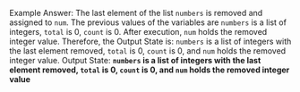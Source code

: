Example Answer: 
The last element of the list `numbers` is removed and assigned to `num`. The previous values of the variables are `numbers` is a list of integers, `total` is 0, `count` is 0. After execution, `num` holds the removed integer value. Therefore, the Output State is: `numbers` is a list of integers with the last element removed, `total` is 0, `count` is 0, and `num` holds the removed integer value. 
Output State: **`numbers` is a list of integers with the last element removed, `total` is 0, `count` is 0, and `num` holds the removed integer value**